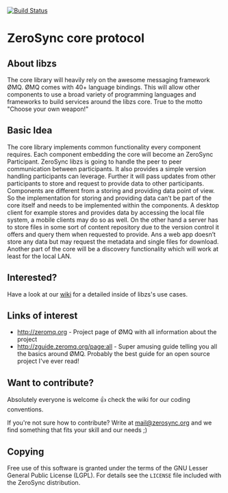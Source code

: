 [![Build Status](https://travis-ci.org/[zerosync]/[protocol].png)](https://travis-ci.org/[zerosync]/[protocol])

# ZeroSync core protocol

## About libzs

The core library will heavily rely on the awesome messaging framework ØMQ. ØMQ comes with 40+ language bindings. This will allow other components to use a broad variety of programming languages and frameworks to build services around the libzs core. 
True to the motto "Choose your own weapon!"

## Basic Idea

The core library implements common functionality every component requires. Each component embedding the core will become an ZeroSync Participant. ZeroSync libzs is going to handle the peer to peer communication between participants. It also provides a simple version handling participants can leverage. Further it will pass updates from other participants to store and request to provide data to other participants. Components are different from a storing and providing data point of view. So the implementation for storing and providing data can’t be part of the core itself and needs to be implemented within the components. A desktop client for example stores and provides data by accessing the local file system, a mobile clients may do so as well. On the other hand a server has to store files in some sort of content repository due to the version control it offers and query them when requested to provide. Ans a web app doesn’t store any data but may request the metadata and single files for download. Another part of the core will be a discovery functionality which will work at least for the local LAN.

## Interested?

Have a look at our [wiki](http://wiki.libzs.zerosync.org) for a detailed inside of libzs's use cases.

## Links of interest

* http://zeromq.org - Project page of ØMQ with all information about the project
* http://zguide.zeromq.org/page:all - Super amusing guide telling you all the basics around ØMQ. Probably the best guide for an open source project I've ever read! 

## Want to contribute?

Absolutely everyone is welcome :+1: check the wiki for our coding conventions.

If you're not sure how to contribute? Write at mail@zerosync.org and we find something that fits your skill and our needs ;)

## Copying

Free use of this software is granted under the terms of the GNU Lesser General
Public License (LGPL). For details see the `LICENSE` file included with the ZeroSync distribution.
